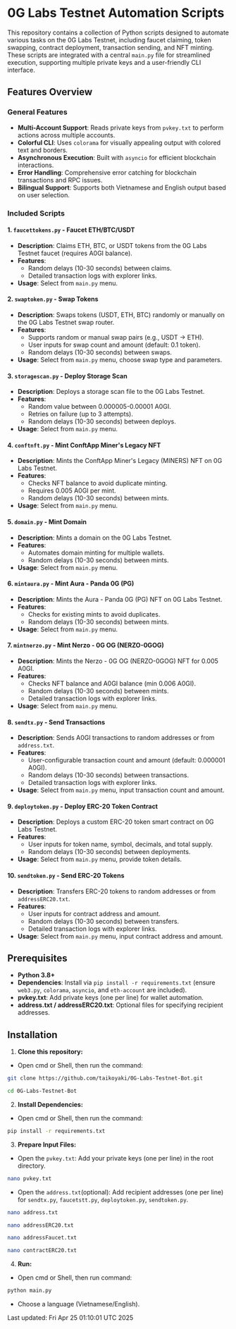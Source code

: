 # 0G Labs Testnet Automation Scripts

This repository contains a collection of Python scripts designed to automate various tasks on the 0G Labs Testnet, including faucet claiming, token swapping, contract deployment, transaction sending, and NFT minting. These scripts are integrated with a central `main.py` file for streamlined execution, supporting multiple private keys and a user-friendly CLI interface.

## Features Overview

### General Features

- **Multi-Account Support**: Reads private keys from `pvkey.txt` to perform actions across multiple accounts.
- **Colorful CLI**: Uses `colorama` for visually appealing output with colored text and borders.
- **Asynchronous Execution**: Built with `asyncio` for efficient blockchain interactions.
- **Error Handling**: Comprehensive error catching for blockchain transactions and RPC issues.
- **Bilingual Support**: Supports both Vietnamese and English output based on user selection.

### Included Scripts

#### 1. `faucettokens.py` - Faucet ETH/BTC/USDT
- **Description**: Claims ETH, BTC, or USDT tokens from the 0G Labs Testnet faucet (requires A0GI balance).
- **Features**:
  - Random delays (10-30 seconds) between claims.
  - Detailed transaction logs with explorer links.
- **Usage**: Select from `main.py` menu.

#### 2. `swaptoken.py` - Swap Tokens
- **Description**: Swaps tokens (USDT, ETH, BTC) randomly or manually on the 0G Labs Testnet swap router.
- **Features**:
  - Supports random or manual swap pairs (e.g., USDT -> ETH).
  - User inputs for swap count and amount (default: 0.1 token).
  - Random delays (10-30 seconds) between swaps.
- **Usage**: Select from `main.py` menu, choose swap type and parameters.

#### 3. `storagescan.py` - Deploy Storage Scan
- **Description**: Deploys a storage scan file to the 0G Labs Testnet.
- **Features**:
  - Random value between 0.000005-0.00001 A0GI.
  - Retries on failure (up to 3 attempts).
  - Random delays (10-30 seconds) between deploys.
- **Usage**: Select from `main.py` menu.

#### 4. `conftnft.py` - Mint ConftApp Miner's Legacy NFT
- **Description**: Mints the ConftApp Miner's Legacy (MINERS) NFT on 0G Labs Testnet.
- **Features**:
  - Checks NFT balance to avoid duplicate minting.
  - Requires 0.005 A0GI per mint.
  - Random delays (10-30 seconds) between mints.
- **Usage**: Select from `main.py` menu.

#### 5. `domain.py` - Mint Domain
- **Description**: Mints a domain on the 0G Labs Testnet.
- **Features**:
  - Automates domain minting for multiple wallets.
  - Random delays (10-30 seconds) between mints.
- **Usage**: Select from `main.py` menu.

#### 6. `mintaura.py` - Mint Aura - Panda 0G (PG)
- **Description**: Mints the Aura - Panda 0G (PG) NFT on 0G Labs Testnet.
- **Features**:
  - Checks for existing mints to avoid duplicates.
  - Random delays (10-30 seconds) between mints.
- **Usage**: Select from `main.py` menu.

#### 7. `mintnerzo.py` - Mint Nerzo - 0G OG (NERZO-0GOG)
- **Description**: Mints the Nerzo - 0G OG (NERZO-0GOG) NFT for 0.005 A0GI.
- **Features**:
  - Checks NFT balance and A0GI balance (min 0.006 A0GI).
  - Random delays (10-30 seconds) between mints.
  - Detailed transaction logs with explorer links.
- **Usage**: Select from `main.py` menu.

#### 8. `sendtx.py` - Send Transactions
- **Description**: Sends A0GI transactions to random addresses or from `address.txt`.
- **Features**:
  - User-configurable transaction count and amount (default: 0.000001 A0GI).
  - Random delays (10-30 seconds) between transactions.
  - Detailed transaction logs with explorer links.
- **Usage**: Select from `main.py` menu, input transaction count and amount.

#### 9. `deploytoken.py` - Deploy ERC-20 Token Contract
- **Description**: Deploys a custom ERC-20 token smart contract on 0G Labs Testnet.
- **Features**:
  - User inputs for token name, symbol, decimals, and total supply.
  - Random delays (10-30 seconds) between deployments.
- **Usage**: Select from `main.py` menu, provide token details.

#### 10. `sendtoken.py` - Send ERC-20 Tokens
- **Description**: Transfers ERC-20 tokens to random addresses or from `addressERC20.txt`.
- **Features**:
  - User inputs for contract address and amount.
  - Random delays (10-30 seconds) between transfers.
  - Detailed transaction logs with explorer links.
- **Usage**: Select from `main.py` menu, input contract address and amount.

## Prerequisites

- **Python 3.8+**
- **Dependencies**: Install via `pip install -r requirements.txt` (ensure `web3.py`, `colorama`, `asyncio`, and `eth-account` are included).
- **pvkey.txt**: Add private keys (one per line) for wallet automation.
- **address.txt / addressERC20.txt**: Optional files for specifying recipient addresses.

## Installation

1. **Clone this repository:**
- Open cmd or Shell, then run the command:
```sh
git clone https://github.com/taikoyaki/0G-Labs-Testnet-Bot.git
```
```sh
cd 0G-Labs-Testnet-Bot
```
2. **Install Dependencies:**
- Open cmd or Shell, then run the command:
```sh
pip install -r requirements.txt
```
3. **Prepare Input Files:**
- Open the `pvkey.txt`: Add your private keys (one per line) in the root directory.
```sh
nano pvkey.txt 
```
- Open the `address.txt`(optional): Add recipient addresses (one per line) for `sendtx.py`, `faucetstt.py`, `deploytoken.py`, `sendtoken.py`.
```sh
nano address.txt 
```
```sh
nano addressERC20.txt
```
```sh
nano addressFaucet.txt
```
```sh
nano contractERC20.txt
```
4. **Run:**
- Open cmd or Shell, then run command:
```sh
python main.py
```
- Choose a language (Vietnamese/English).
  
Last updated: Fri Apr 25 01:10:01 UTC 2025
